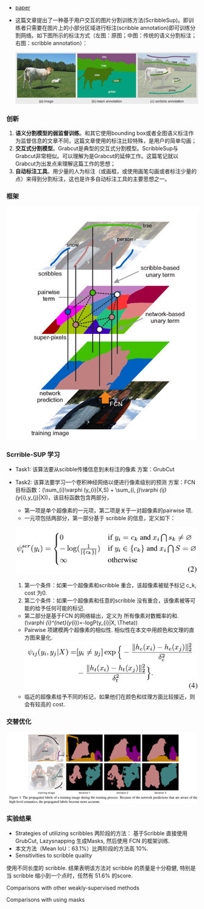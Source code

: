 * [paper](paper/2016-Scribblesup%20Scribble-supervised%20convolutional%20networks%20for%20semantic%20segmentation.pdf)
<script type="text/javascript" src="http://cdn.mathjax.org/mathjax/latest/MathJax.js?config=default"></script>

* 这篇文章提出了一种基于用户交互的图片分割训练方法(ScribbleSup)。即训练者只需要在图片上的小部分区域进行标注(scribble annotation)即可训练分割网络。如下图所示的标注方式（左图：原图；中图：传统的语义分割标注；右图：scribble annotation）：

  ![img](readme/Scribblesup_Scribble-supervised_convolutional_networks_for_semantic_segmentation_pairwise_直观感受.png)

### 创新 

1. **语义分割模型的弱监督训练**。和其它使用bounding box或者全图语义标注作为监督信息的文章不同，这篇文章使用的标注比较特殊，是用户的简单勾画； 
2. **交互式分割模型**。Grabcut是典型的交互式分割模型。ScribbleSup与Grabcut非常相似。可以理解为是Grabcut的延伸工作。这篇笔记就以Grabcut为出发点来理解这篇工作的思想； 
3. **自动标注工具**。用少量的人为标注（或画框，或使用画笔勾画或者标注少量的点）来得到分割标注，这也是许多自动标注工具的主要思想之一。

### 框架

![img](readme/Scribblesup_Scribble-supervised_convolutional_networks_for_semantic_segmentation_框架.png)

### Scrrible-SUP 学习

* Task1: 该算法要从scibble传播信息到未标注的像素 方案：GrubCut

* Task2: 该算法要学习一个卷积神经网络以便进行像素级别的预测 方案：FCN
  目标函数：\(\sum_{i}\varphi (y_{i}|X,S) + \sum_{i, j}\varphi _{ij}(y_{i},y_{j}|X)\)，该目标函数包含两部分，

  * 第一项是单个超像素的一元项，第二项是关于一对超像素的pairwise 项.
  * 一元项包括两部分，第一部分基于 scribble 的信息，定义如下：

  ![img](readme/Scribblesup_Scribble-supervised_convolutional_networks_for_semantic_segmentation_基于scribble的信息_公式.png)

   	1. 第一个条件：如果一个超像素和scribble 重合，该超像素被赋予标记 c_k, cost 为0.
   	2. 第二个条件：如果一个超像素和任意的scribble 没有重合，该像素被等可能的给予任何可能的标记.

  * 第二部分是基于FCN 的网络输出，定义为 所有像素对数概率的和.\(\varphi _{i}^{net}(y_{i})=-logP(y_{i}|X, \Theta)\)
  * Pairwise 项建模两个超像素的相似性. 相似性在本文中用颜色和文理的直方图来量化.
  ![img](readme/Scribblesup_Scribble-supervised_convolutional_networks_for_semantic_segmentation_pairwise_公式.png)
  * 临近的超像素给予不同的标记，如果他们在颜色和纹理方面比较接近，则会有较高的 cost.

### 交替优化

![img](readme/Scribblesup_Scribble-supervised_convolutional_networks_for_semantic_segmentation_pairwise_交替优化.png)



### 实验结果

* Strategies of utilizing scribbles
  两阶段的方法： 基于Scribble 直接使用GrubCut, Lazysnapping 生成Masks, 然后使用 FCN 的框架训练.
* 本文方法（Mean IoU：63.1%）比两阶段的方法高 10%.
* Sensitivities to scribble quality

使用不同长度的 scribble. 结果表明该方法对 scribble 的质量是十分稳健, 特别是当 scribble 缩小到一个点时，任然有 51.6% 的score.

Comparisons with other weakly-supervised methods

Comparisons with using masks